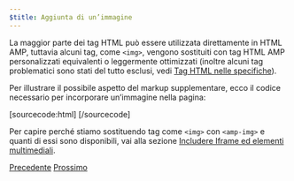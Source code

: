 ```yaml
---
$title: Aggiunta di un’immagine
---
```


La maggior parte dei tag HTML può essere utilizzata direttamente in HTML AMP, tuttavia alcuni tag, come `<img>`, vengono sostituiti con tag HTML AMP personalizzati equivalenti o leggermente ottimizzati (inoltre alcuni tag problematici sono stati del tutto esclusi, vedi [Tag HTML nelle specifiche](/it/docs/reference/spec.html)).

Per illustrare il possibile aspetto del markup supplementare, ecco il codice necessario per incorporare un’immagine nella pagina:

[sourcecode:html]
<amp-img src="welcome.jpg" alt="Welcome" height="400" width="800"></amp-img>
[/sourcecode]

Per capire perché stiamo sostituendo tag come `<img>` con `<amp-img>` e quanti di essi sono disponibili, vai alla sezione [Includere Iframe ed elementi multimediali](/it/docs/guides/author-develop/amp_replacements.html).

<div class="prev-next-buttons">
  <a class="button prev-button" href="/it/docs/tutorials/create/basic_markup.html"><span class="arrow-prev">Precedente</span></a>
  <a class="button next-button" href="/it/docs/tutorials/create/presentation_layout.html"><span class="arrow-next">Prossimo</span></a>
</div>

